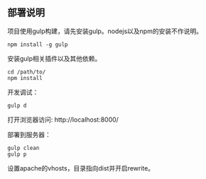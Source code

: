 ## 部署说明

项目使用gulp构建，请先安装gulp。nodejs以及npm的安装不作说明。

```
npm install -g gulp
```

安装gulp相关插件以及其他依赖。

```
cd /path/to/
npm install
```

开发调试：

```
gulp d
```
打开浏览器访问: http://localhost:8000/

部署到服务器：

```
gulp clean
gulp p
```
设置apache的vhosts，目录指向dist并开启rewrite。